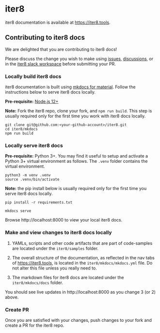 # iter8

iter8 documentation is available at https://iter8.tools.

## Contributing to iter8 docs
We are delighted that you are contributing to iter8 docs!

Please discuss the change you wish to make using [issues](https://github.com/iter8-tools/iter8/issues), [discussions](https://github.com/iter8-tools/iter8/discussions), or in the [iter8 slack workspace](https://iter8-tools.slack.com) before submitting your PR.

### Locally build iter8 docs
iter8 documentation is built using [mkdocs for material](https://squidfunk.github.io/mkdocs-material/). Follow the instructions below to serve iter8 docs locally.

**Pre-requisite:** [Node.js 12+](https://nodejs.org/en/)

**Note:** Fork the iter8 repo, clone your fork, and `npm run build`. This step is usually required only for the first time you work with iter8 docs locally.

```shell
git clone git@github.com:<your-github-account>/iter8.git
cd iter8/mkdocs
npm run build
```

### Locally serve iter8 docs

**Pre-requisite:** Python 3+. You may find it useful to setup and activate a Python 3+ virtual environment as follows. The `.venv` folder contains the virtual environment.

```shell
python3 -m venv .venv
source .venv/bin/activate
```

**Note:** the pip install below is usually required only for the first time you serve iter8 docs locally.

```shell
pip install -r requirements.txt
```

```shell
mkdocs serve
```

Browse http://localhost:8000 to view your local iter8 docs.

### Make and view changes to iter8 docs locally

1. YAMLs, scripts and other code artifacts that are part of code-samples are located under the `iter8/samples` folder.

2. The overall structure of the documentation, as reflected in the nav tabs of https://iter8.tools, is located in the `iter8/mkdocs/mkdocs.yml` file. Do not alter this file unless you really need to.

3. The markdown files for iter8 docs are located under the `iter8/mkdocs/docs` folder.

You should see live updates in http://localhost:8000 as you change 3 (or 2) above.

### Create PR
Once you are satisfied with your changes, push changes to your fork and create a PR for the iter8 repo.
